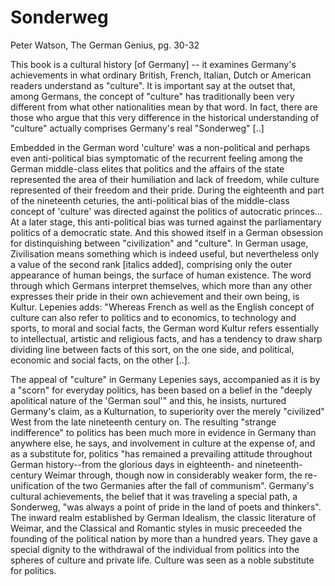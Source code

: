 # Sonderweg

Peter Watson, The German Genius, pg. 30-32

This book is a cultural history [of Germany] -- it examines Germany's achievements in what ordinary British, French, Italian, Dutch or American readers understand as "culture". It is important say at the outset that, among Germans, the concept of "culture" has traditionally been very different from what other nationalities mean by that word. In fact, there are those who argue that this very difference in the historical understanding of "culture" actually comprises Germany's real "Sonderweg" [..]

Embedded in the German word 'culture' was a non-political and perhaps even anti-political bias symptomatic of the recurrent feeling among the German middle-class elites that politics and the affairs of the state represented the area of their humiliation and lack of freedom, while culture represented of their freedom and their pride. During the eighteenth and part of the nineteenth ceturies, the anti-political bias of the middle-class concept of 'culture' was directed against the politics of autocratic princes... At a later stage, this anti-political bias was turned against the parliamentary politics of a democratic state. And this showed itself in a German obsession for distinquishing between "civilization" and "culture". In German usage, Zivilisation means something which is indeed useful, but nevertheless only a value of the second rank [italics added], comprising only the outer appearance of human beings, the surface of human existence. The word through which Germans interpret themselves, which more than any other expresses their pride in their own achievement and their own being, is Kultur. Lepenies adds: "Whereas French as well as the English concept of culture can also refer to politics and to economics, to technology and sports, to moral and social facts, the German word Kultur refers essentially to intellectual, artistic and religious facts, and has a tendency to draw sharp dividing line between facts of this sort, on the one side, and political, economic and social facts, on the other [..].

The appeal of "culture" in Germany Lepenies says, accompanied as it is by a "scorn" for everyday politics, has been based on a belief in the "deeply apolitical nature of the 'German soul'" and this, he insists, nurtured Germany's claim, as a Kulturnation, to superiority over the merely "civilized" West from the late nineteenth century on. The resulting "strange indifference" to politics has been much more in evidence in Germany than anywhere else, he says, and involvement in culture at the expense of, and as a substitute for, politics "has remained a prevailing attitude throughout German history--from the glorious days in eighteenth- and nineteenth-century Weimar through, though now in considerably weaker form, the re-unification of the two Germanies after the fall of communism". Germany's cultural achievements, the belief that it was traveling a special path, a Sonderweg, "was always a point of pride in the land of poets and thinkers". The inward realm established by German Idealism, the classic literature of Weimar, and the Classical and Romantic styles in music preceeded the founding of the political nation by more than a hundred years. They gave a special dignity to the withdrawal of the individual from politics into the spheres of culture and private life. Culture was seen as a noble substitute for politics.
